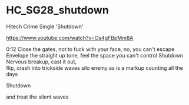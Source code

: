 # HC_SG28_shutdown
Hitech Crime Single 'Shutdown'

https://www.youtube.com/watch?v=Os4gFBpMm8A

0:12
Close the gates, not to fuck with your face, no, you can't escape
Envelope the straight up tone, feel the space you can't control
Shutdown
Nervous breakup, cast it out,   
flip, crash into trickside
waves silo enemy as is a   markup 
counting all the days



Shutdown

and treat the silent waves

